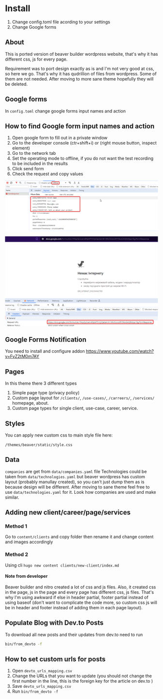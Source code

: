 # Install

1. Change config.toml file acording to your settings
2. Change Google forms

## About

This is ported version of beaver builder wordpress website, that's why it has different css, js for every page.

Requirement was to port design exactly as is and I'm not very good at css, so here we go. That's why it has qudrillion of files from wordpress. Some of them are not needed.
After moving to more sane theme hopefully they will be deleted.

## Google forms

In `config.toml` change google forms input names and action

## How to find Google form input names and action

1. Open google form to fill out in a private window
2. Go to the developer console (ctr+shift+i) or (right mouse button, inspect element)
3. Go to the network tab
4. Set the operating mode to offline, if you do not want the test recording to be included in the results
5. Click send form
6. Check the request and copy values

![](google_forms_get_names.png)

![](google_forms_get_url.png)

## Google Forms Notification

You need to install and configure addon
<https://www.youtube.com/watch?v=FvZ2tM0m7AY>

## Pages

In this theme there 3 different types

1. Simple page type (privacy policy)
2. Custom page layout for `/clients/`, `/use-cases/`, `/carreers/`, `/services/` homepage, about.
3. Custom page types for single client, use-case, career, service.

## Styles

You can apply new custom css to main style file here:

`/themes/beaver/static/style.css`

## Data

`companies` are get from `data/companies.yaml` file
Technologies could be taken from `data/technologies.yaml` but beaver wordpress has custom layout (probably manullay created), so you can't just dump them as is because design will be different. After moving to sane theme feel free to use `data/technologies.yaml` for it. Look how companies are used and make similar.

## Adding new client/career/page/services

### Method 1

Go to `content/clients` and copy folder then rename it and change content and images accordingly

### Method 2

Using cli `hugo new content clients/new-client/index.md`

#### Note from developer

Beaver builder and nitro created a lot of css and js files. Also, it created css in the page, js in the page and every page has different css, js files. That's why I'm using awkward if else in header partial, footer partial instead of using baseof (don't want to complicate the code more, so custom css js will be in header and footer instead of adding them in each page layout).


## Populate Blog with Dev.to Posts

To download all new posts and their updates from dev.to need to run

```bash
bin/from_devto -f
```

## How to set custom urls for posts

1. Open `devto_urls_mapping.csv`
2. Change the URLs that you want to update (you should not change the first number in the line, this is the foreign key for the article on dev.to )
3. Save `devto_urls_mapping.csv`
4. Run `bin/from_devto -f`
